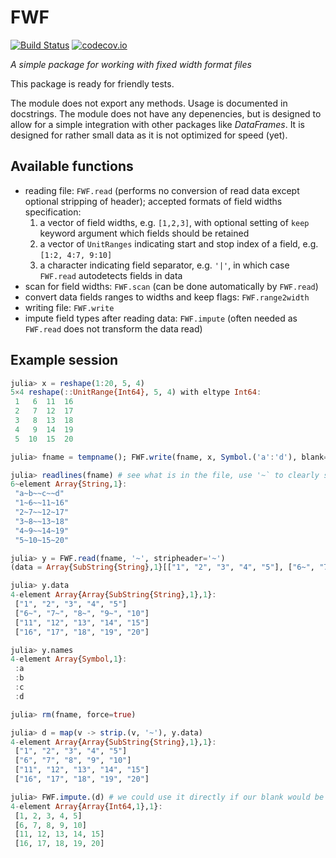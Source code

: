 FWF
===

[![Build Status](https://travis-ci.org/bkamins/FWF.jl.svg?branch=master)](https://travis-ci.org/bkamins/FWF.jl)
[![codecov.io](http://codecov.io/github/bkamins/FWF.jl/coverage.svg?branch=master)](http://codecov.io/github/bkamins/FWF.jl?branch=master)

*A simple package for working with fixed width format files*

This package is ready for friendly tests.

The module does not export any methods. Usage is documented in docstrings.
The module does not have any depenencies, but is designed to allow for a simple
integration with other packages like *DataFrames*.
It is designed for rather small data as it is not optimized for speed (yet).

## Available functions
* reading file: `FWF.read` (performs no conversion of read data except optional stripping of header); accepted formats of field widths specification:
    1. a vector of field widths, e.g. `[1,2,3]`, with optional setting of `keep` keyword argument which fields should be retained
    2. a vector of `UnitRanges` indicating start and stop index of a field, e.g. `[1:2, 4:7, 9:10]`
    3. a character indicating field separator, e.g. `'|'`, in which case `FWF.read` autodetects fields in data 
* scan for field widths: `FWF.scan` (can be done automatically by `FWF.read`)
* convert data fields ranges to widths and keep flags: `FWF.range2width`
* writing file: `FWF.write`
* impute field types after reading data: `FWF.impute` (often needed as `FWF.read` does not transform the data read)

## Example session

```julia
julia> x = reshape(1:20, 5, 4)
5×4 reshape(::UnitRange{Int64}, 5, 4) with eltype Int64:
 1   6  11  16
 2   7  12  17
 3   8  13  18
 4   9  14  19
 5  10  15  20

julia> fname = tempname(); FWF.write(fname, x, Symbol.('a':'d'), blank='~')

julia> readlines(fname) # see what is in the file, use '~` to clearly see what was written
6~element Array{String,1}:
 "a~b~~c~~d"
 "1~6~~11~16"
 "2~7~~12~17"
 "3~8~~13~18"
 "4~9~~14~19"
 "5~10~15~20"

julia> y = FWF.read(fname, '~', stripheader='~')
(data = Array{SubString{String},1}[["1", "2", "3", "4", "5"], ["6~", "7~", "8~", "9~", "10"], ["11", "12", "13", "14", "15"], ["16", "17", "18", "19", "20"]], names = Symbol[:a, :b, :c, :d])

julia> y.data
4-element Array{Array{SubString{String},1},1}:
 ["1", "2", "3", "4", "5"]
 ["6~", "7~", "8~", "9~", "10"]
 ["11", "12", "13", "14", "15"]
 ["16", "17", "18", "19", "20"]

julia> y.names
4-element Array{Symbol,1}:
 :a
 :b
 :c
 :d

julia> rm(fname, force=true)

julia> d = map(v -> strip.(v, '~'), y.data)
4-element Array{Array{SubString{String},1},1}:
 ["1", "2", "3", "4", "5"]
 ["6", "7", "8", "9", "10"]
 ["11", "12", "13", "14", "15"]
 ["16", "17", "18", "19", "20"]

julia> FWF.impute.(d) # we could use it directly if our blank would be space not '~'
4-element Array{Array{Int64,1},1}:
 [1, 2, 3, 4, 5]
 [6, 7, 8, 9, 10]
 [11, 12, 13, 14, 15]
 [16, 17, 18, 19, 20]
```

